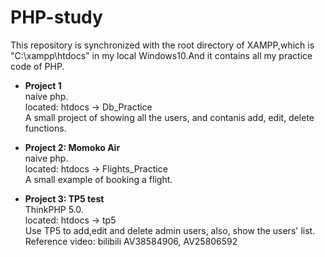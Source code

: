 # PHP-study

This repository is synchronized with the root directory of XAMPP,which is "C:\xampp\htdocs" in my local Windows10.And it contains all my practice code of PHP.

-  **Project 1**   
naive php.    
located: htdocs -> Db_Practice   
A small project of showing all the users, and contanis add, edit, delete functions.

-  **Project 2: Momoko Air**   
naive php.    
located: htdocs -> Flights_Practice  
A small example of booking a flight. 

-  **Project 3: TP5 test**   
ThinkPHP 5.0.    
located: htdocs -> tp5   
Use TP5 to add,edit and delete admin users, also, show the users' list.  
Reference video: bilibili AV38584906, AV25806592

